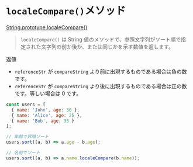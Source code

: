 # `localeCompare()`メソッド

[String.prototype.localeCompare()](https://developer.mozilla.org/ja/docs/Web/JavaScript/Reference/Global_Objects/String/localeCompare)

> `localeCompare()` は String 値のメソッドで、参照文字列がソート順で指定された文字列の前か後か、または同じかを示す数値を返します。

返値

- `referenceStr` が `compareString` より前に出現するものである場合は負の数です。
- `referenceStr` が `compareString` より後に出現するものである場合は正の数です。等しい場合は 0 です。

```javascript
const users = [
  { name: 'John', age: 30 },
  { name: 'Alice', age: 25 },
  { name: 'Bob', age: 35 }
];

// 年齢で昇順ソート
users.sort((a, b) => a.age - b.age);

// 名前でソート
users.sort((a, b) => a.name.localeCompare(b.name));
```
